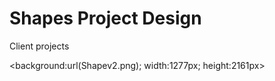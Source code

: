 Shapes Project Design
===================

Client projects

<background:url(Shapev2.png); width:1277px; height:2161px>
